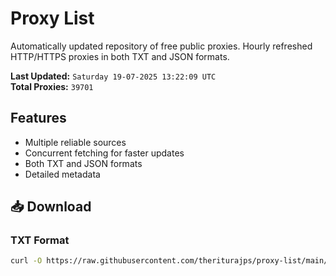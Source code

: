# Proxy List

Automatically updated repository of free public proxies. Hourly refreshed HTTP/HTTPS proxies in both TXT and JSON formats.

**Last Updated:** `Saturday 19-07-2025 13:22:09 UTC`  
**Total Proxies:** `39701`

## Features
- Multiple reliable sources
- Concurrent fetching for faster updates
- Both TXT and JSON formats
- Detailed metadata

## 📥 Download

### TXT Format
```bash
curl -O https://raw.githubusercontent.com/theriturajps/proxy-list/main/proxies.txt